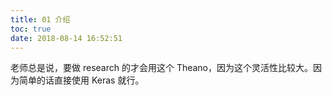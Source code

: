 ```yaml
---
title: 01 介绍
toc: true
date: 2018-08-14 16:52:51
---
```

老师总是说，要做 research 的才会用这个 Theano，因为这个灵活性比较大。因为简单的话直接使用 Keras 就行。

